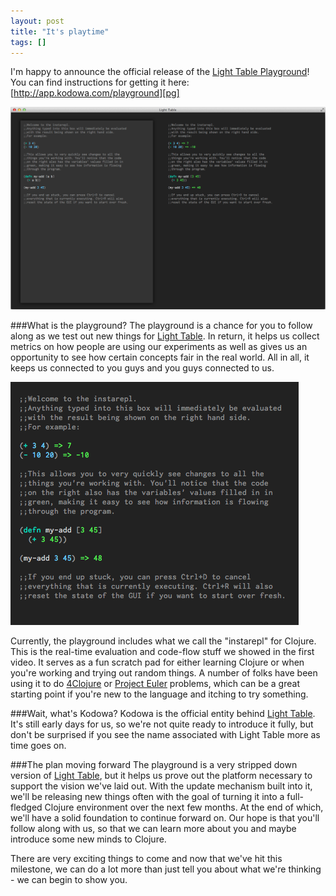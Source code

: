 ```yaml
---
layout: post
title: "It's playtime"
tags: []
---
```


I'm happy to announce the official release of the [Light Table Playground][pg]! You can find instructions for getting it here: [http://app.kodowa.com/playground][pg]

![light table playground](/images/lightable/v0.0.6.png)

###What is the playground?
The playground is a chance for you to follow along as we test out new things for [Light Table][lt]. In return, it helps us collect metrics on how people are using our experiments as well as gives us an opportunity to see how certain concepts fair in the real world. All in all, it keeps us connected to you guys and you guys connected to us.

![light table instarepl](/images/lightable/v0.0.6-close.png)

Currently, the playground includes what we call the "instarepl" for Clojure. This is the real-time evaluation and code-flow stuff we showed in the first video. It serves as a fun scratch pad for either learning Clojure or when you're working and trying out random things. A number of folks have been using it to do [4Clojure][4c] or [Project Euler][pe] problems, which can be a great starting point if you're new to the language and itching to try something.

###Wait, what's Kodowa?
Kodowa is the official entity behind [Light Table][lt]. It's still early days for us, so we're not quite ready to introduce it fully, but don't be surprised if you see the name associated with Light Table more as time goes on.

###The plan moving forward
The playground is a very stripped down version of [Light Table][lt], but it helps us prove out the platform necessary to support the vision we've laid out. With the update mechanism built into it, we'll be releasing new things often with the goal of turning it into a full-fledged Clojure environment over the next few months. At the end of which, we'll have a solid foundation to continue forward on. Our hope is that you'll follow along with us, so that we can learn more about you and maybe introduce some new minds to Clojure.

There are very exciting things to come and now that we've hit this milestone, we can do a lot more than just tell you about what we're thinking - we can begin to show you.

[pg]: http://app.kodowa.com/playground
[4c]: http://4clojure.com
[pe]: http://projecteuler.net/
[lt]: http://www.chris-granger.com/2012/04/12/light-table---a-new-ide-concept/
